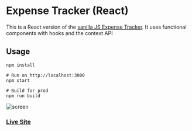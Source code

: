 # Expense Tracker (React)

This is a React version of the [vanilla JS Expense Tracker](https://github.com/MahamudM90/EXPENSE-TRACKER). It uses functional components with hooks and the context API

## Usage
```
npm install

# Run on http://localhost:3000
npm start

# Build for prod
npm run build
```
![screen](thumbnail.png)




### [Live Site](https://expense-trackerm90.netlify.app/)
